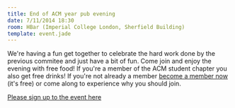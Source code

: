 ```yaml
---
title: End of ACM year pub evening
date: 7/11/2014 18:30
room: HBar (Imperial College London, Sherfield Building)
template: event.jade
---
```

We're having a fun get together to celebrate the hard work done by the
previous commitee and just have a bit of fun.  Come join and enjoy the
evening with free food! If you're a member of the ACM student chapter
you also get free drinks!  If you're not already a member [become a
member now](/membership/) (it's free) or come along
to experience why you should join.

[Please sign up to the event here](http://www.eventbrite.co.uk/e/end-of-acm-year-pub-evening-tickets-12162872479)
